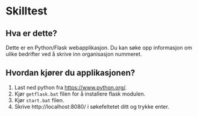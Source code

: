 Skilltest
==============================

Hva er dette?
-------------

Dette er en Python/Flask webapplikasjon. Du kan søke opp informasjon om ulike bedrifter ved å skrive inn organisasjon nummeret.


Hvordan kjører du applikasjonen?
---------------
1. Last ned python fra https://www.python.org/.
2. Kjør `getflask.bat` filen for å installere flask modulen.
2. Kjør `start.bat` filen.
3. Skrive http://localhost:8080/ i søkefeltetet ditt og trykke enter.  
